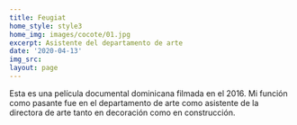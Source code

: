 ```yaml
---
title: Feugiat
home_style: style3
home_img: images/cocote/01.jpg
excerpt: Asistente del departamento de arte
date: '2020-04-13'
img_src: 
layout: page
---
```


Esta es una película documental dominicana filmada en el 2016. Mi función como pasante fue en el departamento de arte como asistente de la directora de arte tanto en decoración como en construcción.
